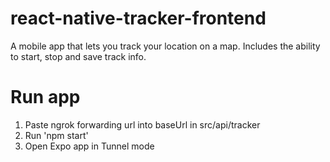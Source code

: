 # react-native-tracker-frontend
A mobile app that lets you track your location on a map. Includes the ability to start, stop and save track info.

# Run app
1. Paste ngrok forwarding url into baseUrl in src/api/tracker
2. Run 'npm start'
3. Open Expo app in Tunnel mode